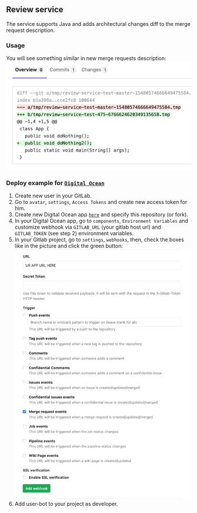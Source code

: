 ## Review service

The service supports Java and adds architectural changes diff to the merge request description.

### Usage

You will see something similar in new merge requests description:
![ScreenShot](example.png)

### Deploy example for [`Digital Ocean`](https://cloud.digitalocean.com/)

1. Create new user in your GitLab.
1. Go to `avatar`, `settings`, `Access Tokens` and create new access token for him.
1. Create new Digital Ocean app [`here`](https://cloud.digitalocean.com/apps) and specify this
   repository (or fork).
1. In your Digital Ocean app, go to `components`, `Environment Variables` and customize webhook
   via `GITLAB_URL` (your gitlab host url) and `GITLAB_TOKEN` (see step 2) environment variables.
1. In your Gitlab project, go to `settings`, `webhooks`, then, check the boxes like in the picture
   and click the green button:
   ![ScreenShot](configuration.png)
1. Add user-bot to your project as developer.

